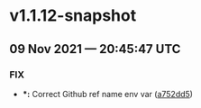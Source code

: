 # v1.1.12-snapshot
## 09 Nov 2021 — 20:45:47 UTC

### FIX

+ __\*:__ Correct Github ref name env var
 ([a752dd5](https://github.com/coldbox-modules/cbwire/commit/a752dd55c83c35a85f0d54cc1190a277e3d7ed6a))
